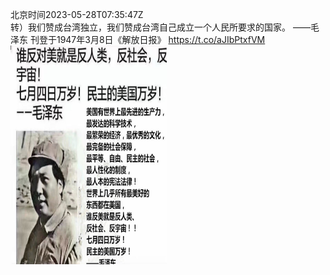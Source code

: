 北京时间2023-05-28T07:35:47Z<br>转）我们赞成台湾独立，我们赞成台湾自己成立一个人民所要求的国家。
——毛泽东
刊登于1947年3月8日《解放日报》 https://t.co/aJIbPtxfVM<br><img src='/temp/image/2023/u-Month-5/1662603536671154181_0.jpg' width='250' height='350'><br><br>